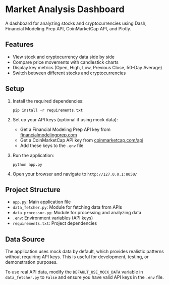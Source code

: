 # Market Analysis Dashboard

A dashboard for analyzing stocks and cryptocurrencies using Dash, Financial Modeling Prep API, CoinMarketCap API, and Plotly.

## Features

- View stock and cryptocurrency data side by side
- Compare price movements with candlestick charts
- Display key metrics (Open, High, Low, Previous Close, 50-Day Average)
- Switch between different stocks and cryptocurrencies

## Setup

1. Install the required dependencies:
   ```
   pip install -r requirements.txt
   ```

2. Set up your API keys (optional if using mock data):
   - Get a Financial Modeling Prep API key from [financialmodelingprep.com](https://financialmodelingprep.com/developer/docs/)
   - Get a CoinMarketCap API key from [coinmarketcap.com/api](https://coinmarketcap.com/api/)
   - Add these keys to the `.env` file

3. Run the application:
   ```
   python app.py
   ```

4. Open your browser and navigate to `http://127.0.0.1:8050/`

## Project Structure

- `app.py`: Main application file
- `data_fetcher.py`: Module for fetching data from APIs
- `data_processor.py`: Module for processing and analyzing data
- `.env`: Environment variables (API keys)
- `requirements.txt`: Project dependencies

## Data Source

The application uses mock data by default, which provides realistic patterns without requiring API keys. This is useful for development, testing, or demonstration purposes.

To use real API data, modify the `DEFAULT_USE_MOCK_DATA` variable in `data_fetcher.py` to `False` and ensure you have valid API keys in the `.env` file.
